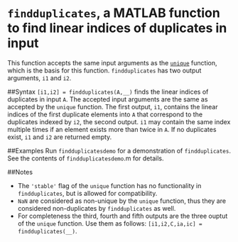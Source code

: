 # `findduplicates`, a MATLAB function to find linear indices of duplicates in input

This function accepts the same input arguments as the [`unique`](http://mathworks.com/help/matlab/ref/unique.html) function, which is the basis for this function. `findduplicates` has two output arguments, `i1` and `i2`.

##Syntax
`[i1,i2] = findduplicates(A,__)` finds the linear indices of duplicates in input `A`. The accepted input arguments are the same as accepted by the `unique` function. The first output, `i1`, contains the linear indices of the first duplicate elements into `A` that correspond to the duplicates indexed by `i2`, the second output. `i1` may contain the same index multiple times if an element exists more than twice in `A`. If no duplicates exist, `i1` and `i2` are returned empty.

##Examples
Run `findduplicatesdemo` for a demonstration of `findduplicates`. See the contents of `findduplicatesdemo`.m for details.

##Notes
 - The `'stable'` flag of the `unique` function has no functionality in `findduplicates`, but is allowed for compatibility.
 - `NaN` are considered as non-unique by the `unique` function, thus they are considered non-duplicates by `findduplicates` as well.
 - For completeness the third, fourth and fifth outputs are the three ouptut of the `unique` function. Use them as follows: `[i1,i2,C,ia,ic] = findduplicates(__)`.
